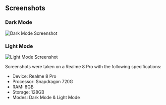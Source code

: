 ## Screenshots

### Dark Mode

![Dark Mode Screenshot](screenshots/dark_mode_screenshot.png)

### Light Mode

![Light Mode Screenshot](screenshots/light_mode_screenshot.png)

Screenshots were taken on a Realme 8 Pro with the following specifications:
- Device: Realme 8 Pro
- Processor: Snapdragon 720G
- RAM: 8GB
- Storage: 128GB
- Modes: Dark Mode & Light Mode
